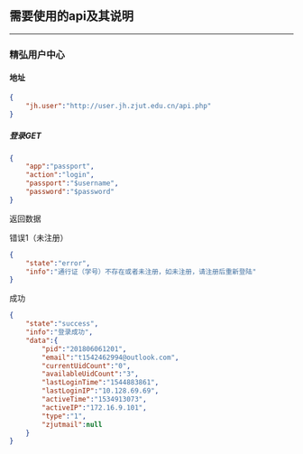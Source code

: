 ## 需要使用的api及其说明

------

### 精弘用户中心

#### 地址

```json
{
    "jh.user":"http://user.jh.zjut.edu.cn/api.php"
}
```

##### 登录**GET**

```json
{
    "app":"passport",
    "action":"login",
    "passport":"$username",
    "password":"$password"
}
```

返回数据

错误1（未注册）

```json
{
    "state":"error",
    "info":"通行证（学号）不存在或者未注册，如未注册，请注册后重新登陆"
}
```

成功
```json
{
    "state":"success",
    "info":"登录成功",
    "data":{
        "pid":"201806061201",
        "email":"t1542462994@outlook.com",
        "currentUidCount":"0",
        "availableUidCount":"3",
        "lastLoginTime":"1544883861",
        "lastLoginIP":"10.128.69.69",
        "activeTime":"1534913073",
        "activeIP":"172.16.9.101",
        "type":"1",
        "zjutmail":null
    }
}


